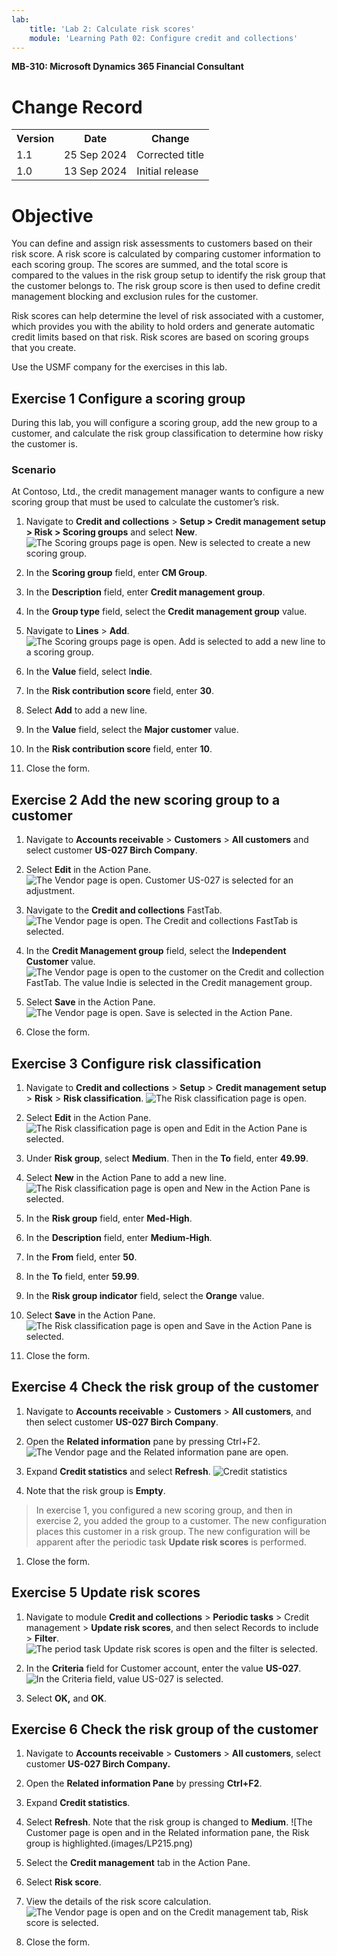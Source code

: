 ```yaml
---
lab:
    title: 'Lab 2: Calculate risk scores'
    module: 'Learning Path 02: Configure credit and collections'
---
```


**MB-310: Microsoft Dynamics 365 Financial Consultant**


# Change Record

<html>
<table><tr><th>Version</th><th>Date</th><th>Change</th></tr>
<tr><td>1.1</td><td>25 Sep 2024</td><td>Corrected title</td></tr>
<tr><td>1.0</td><td>13 Sep 2024</td><td>Initial release</td></tr>
</table>
</html>


# Objective
You can define and assign risk assessments to customers based on their risk
score. A risk score is calculated by comparing customer information to each
scoring group. The scores are summed, and the total score is compared to the
values in the risk group setup to identify the risk group that the customer
belongs to. The risk group score is then used to define credit management
blocking and exclusion rules for the customer.

Risk scores can help determine the level of risk associated with a customer,
which provides you with the ability to hold orders and generate automatic credit
limits based on that risk. Risk scores are based on scoring groups that you
create.

Use the USMF company for the exercises in this lab.

## Exercise 1 Configure a scoring group 

During this lab, you will configure a scoring group, add the new group to a
customer, and calculate the risk group classification to determine how risky the
customer is.

### Scenario 

At Contoso, Ltd., the credit management manager wants to configure a new scoring
group that must be used to calculate the customer’s risk.

1.  Navigate to **Credit and collections** \> **Setup \> Credit management setup
    \> Risk \> Scoring groups** and select **New**.
![The Scoring groups page is open. New is selected to create a new scoring group.](images/LP201.png)

1.  In the **Scoring group** field, enter **CM Group**.

2.  In the **Description** field, enter **Credit management group**.

3.  In the **Group type** field, select the **Credit management group** value.

4.  Navigate to **Lines** \> **Add**.
![The Scoring groups page is open. Add is selected to add a new line to a scoring group.](images/LP202.png)

1.  In the **Value** field, select I**ndie**.

2.  In the **Risk contribution score** field, enter **30**.

3.  Select **Add** to add a new line.

4.  In the **Value** field, select the **Major customer** value.

5.  In the **Risk contribution score** field, enter **10**.

6.  Close the form.

## Exercise 2 Add the new scoring group to a customer

1.  Navigate to **Accounts receivable** \> **Customers** \> **All customers**
    and select customer **US-027 Birch Company**.

2.  Select **Edit** in the Action Pane.
![The Vendor page is open. Customer US-027 is selected for an adjustment.](LP203.png)

1.  Navigate to the **Credit and collections** FastTab.
![The Vendor page is open. The Credit and collections FastTab is selected. ](images/LP204.png)

2.  In the **Credit Management group** field, select the **Independent
    Customer** value.
![The Vendor page is open to the customer on the Credit and collection FastTab. The value Indie is selected in the Credit management group.](images/LP205.png)

1.  Select **Save** in the Action Pane.
![The Vendor page is open. Save is selected in the Action Pane.](images/LP206.png)

1.  Close the form.

## Exercise 3 Configure risk classification

1.  Navigate to **Credit and collections** \> **Setup** \> **Credit management
    setup** \> **Risk** \> **Risk classification**.
![The Risk classification page is open.](images/LP207.png)

1.  Select **Edit** in the Action Pane.
![The Risk classification page is open and Edit in the Action Pane is selected.](images/LP208.png)

1.  Under **Risk group**, select **Medium**. Then in the **To** field, enter
    **49.99**.

2.  Select **New** in the Action Pane to add a new line.
![The Risk classification page is open and New in the Action Pane is selected.](images/LP209.png)

1.  In the **Risk group** field, enter **Med-High**.

2.  In the **Description** field, enter **Medium-High**.

3.  In the **From** field, enter **50**.

4.  In the **To** field, enter **59.99**.

5.  In the **Risk group indicator** field, select the **Orange** value.

6.  Select **Save** in the Action Pane.
![The Risk classification page is open and Save in the Action Pane is selected.](images/LP210.png)

7.  Close the form.

## Exercise 4 Check the risk group of the customer

1.  Navigate to **Accounts receivable** \> **Customers** \> **All customers**,
    and then select customer **US-027 Birch Company**.

2.  Open the **Related information** pane by pressing Ctrl+F2.
![The Vendor page and the Related information pane are open.](images/LP211.png)

1.  Expand **Credit statistics** and select **Refresh**.
![Credit statistics](images/LP212.png)

1.  Note that the risk group is **Empty**.

>   In exercise 1, you configured a new scoring group, and then in exercise 2,
>   you added the group to a customer. The new configuration places this
>   customer in a risk group. The new configuration will be apparent after the
>   periodic task **Update risk scores** is performed.

1.  Close the form.

## Exercise 5 Update risk scores

1.  Navigate to module **Credit and collections** \> **Periodic tasks** \>
    Credit management \> **Update risk scores**, and then select Records to
    include \> **Filter**.
![The period task Update risk scores is open and the filter is selected.](images/LP213.png)

1.  In the **Criteria** field for Customer account, enter the value **US-027**.
![In the Criteria field, value US-027 is selected.](images/LP214.png)

1.  Select **OK,** and **OK**.

## Exercise 6 Check the risk group of the customer

1.  Navigate to **Accounts receivable** \> **Customers** \> **All customers**,
    select customer **US-027 Birch Company.**

2.  Open the **Related information Pane** by pressing **Ctrl+F2**.

3.  Expand **Credit statistics**.

4.  Select **Refresh**. Note that the risk group is changed to **Medium**.
![The Customer page is open and in the Related information pane, the Risk group is highlighted.(images/LP215.png)

1.  Select the **Credit management** tab in the Action Pane.

2.  Select **Risk score**.

3.  View the details of the risk score calculation.
![The Vendor page is open and on the Credit management tab, Risk score is selected.](images/LP216.png)

1.  Close the form.
